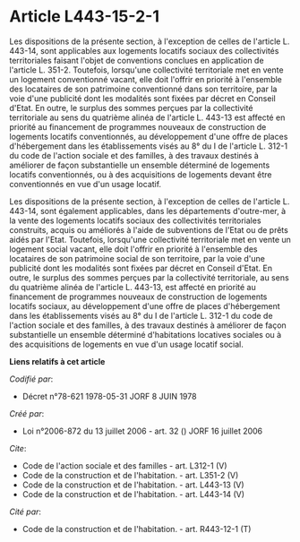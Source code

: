 # Article L443-15-2-1

Les dispositions de la présente section, à l'exception de celles de l'article L. 443-14, sont applicables aux logements
locatifs sociaux des collectivités territoriales faisant l'objet de conventions conclues en application de l'article L.
351-2. Toutefois, lorsqu'une collectivité territoriale met en vente un logement conventionné vacant, elle doit l'offrir en
priorité à l'ensemble des locataires de son patrimoine conventionné dans son territoire, par la voie d'une publicité dont les
modalités sont fixées par décret en Conseil d'Etat. En outre, le surplus des sommes perçues par la collectivité territoriale
au sens du quatrième alinéa de l'article L. 443-13 est affecté en priorité au financement de programmes nouveaux de
construction de logements locatifs conventionnés, au développement d'une offre de places d'hébergement dans les
établissements visés au 8° du I de l'article L. 312-1 du code de l'action sociale et des familles, à des travaux destinés à
améliorer de façon substantielle un ensemble déterminé de logements locatifs conventionnés, ou à des acquisitions de
logements devant être conventionnés en vue d'un usage locatif. 

Les dispositions de la présente section, à l'exception de celles de l'article L. 443-14, sont également applicables, dans les
départements d'outre-mer, à la vente des logements locatifs sociaux des collectivités territoriales construits, acquis ou
améliorés à l'aide de subventions de l'Etat ou de prêts aidés par l'Etat. Toutefois, lorsqu'une collectivité territoriale met
en vente un logement social vacant, elle doit l'offrir en priorité à l'ensemble des locataires de son patrimoine social de
son territoire, par la voie d'une publicité dont les modalités sont fixées par décret en Conseil d'Etat. En outre, le surplus
des sommes perçues par la collectivité territoriale, au sens du quatrième alinéa de l'article L. 443-13, est affecté en
priorité au financement de programmes nouveaux de construction de logements locatifs sociaux, au développement d'une offre de
places d'hébergement dans les établissements visés au 8° du I de l'article L. 312-1 du code de l'action sociale et des
familles, à des travaux destinés à améliorer de façon substantielle un ensemble déterminé d'habitations locatives sociales ou
à des acquisitions de logements en vue d'un usage locatif social.

**Liens relatifs à cet article**

_Codifié par_:

  - Décret n°78-621 1978-05-31 JORF 8 JUIN 1978

_Créé par_:

  - Loi n°2006-872 du 13 juillet 2006 - art. 32 () JORF 16 juillet 2006

_Cite_:

  - Code de l'action sociale et des familles - art. L312-1 (V)
  - Code de la construction et de l'habitation. - art. L351-2 (V)
  - Code de la construction et de l'habitation. - art. L443-13 (V)
  - Code de la construction et de l'habitation. - art. L443-14 (V)

_Cité par_:

  - Code de la construction et de l'habitation. - art. R443-12-1 (T)
